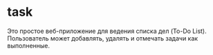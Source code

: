 # task

Это простое веб-приложение для ведения списка дел (To-Do List). Пользователь может добавлять, удалять и отмечать задачи как выполненные.

